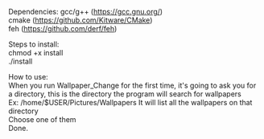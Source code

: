 Dependencies:
gcc/g++ (https://gcc.gnu.org/)\
cmake (https://github.com/Kitware/CMake)\
feh (https://github.com/derf/feh)

Steps to install:\
chmod +x install\
./install

How to use:\
When you run Wallpaper_Change for the first time, it's going to ask you for a directory, this is the directory the program will search for wallpapers\
Ex: /home/$USER/Pictures/Wallpapers
It will list all the wallpapers on that directory\
Choose one of them\
Done.
